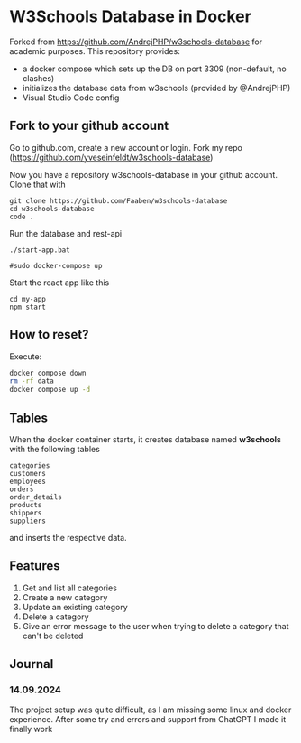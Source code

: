 # W3Schools Database in Docker

Forked from https://github.com/AndrejPHP/w3schools-database for academic purposes.
This repository provides:

- a docker compose which sets up the DB on port 3309 (non-default, no clashes)
- initializes the database data from w3schools (provided by @AndrejPHP) 
- Visual Studio Code config

## Fork to your github account
Go to github.com, create a new account or login.
Fork my repo (https://github.com/yveseinfeldt/w3schools-database)

Now you have a repository w3schools-database in your github account.
Clone that with
```
git clone https://github.com/Faaben/w3schools-database
cd w3schools-database
code .
```

Run the database and rest-api
```
./start-app.bat

#sudo docker-compose up
```

Start the react app like this
```
cd my-app
npm start
```

## How to reset?

Execute:

```bash
docker compose down
rm -rf data
docker compose up -d
```

## Tables

When the docker container starts, it creates database named __w3schools__ with the following tables

    categories
    customers
    employees
    orders
    order_details
    products
    shippers
    suppliers
    
and inserts the respective data. 

## Features
1. Get and list all categories
2. Create a new category
3. Update an existing category
4. Delete a category
5. Give an error message to the user when trying to delete a category that can't be deleted

## Journal
### 14.09.2024
The project setup was quite difficult, as I am missing some linux and docker experience.
After some try and errors and support from ChatGPT I made it finally work

